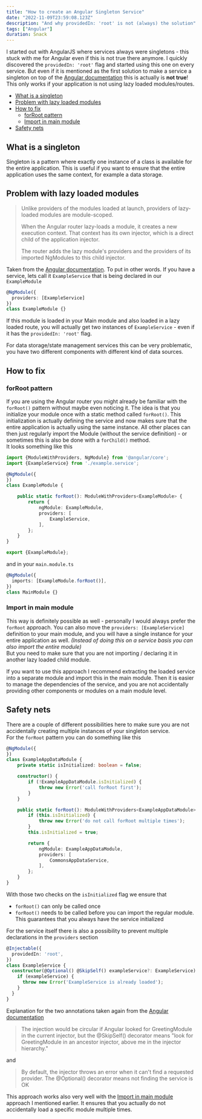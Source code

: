 ```yaml
---
title: "How to create an Angular Singleton Service"
date: "2022-11-09T23:59:08.123Z"
description: "And why providedIn: 'root' is not (always) the solution"
tags: ["Angular"]
duration: Snack
---
```

I started out with AngularJS where services always were singletons - this stuck with me for Angular even if this is not true there anymore. 
I quickly discovered the `providedIn: 'root'` flag and started using this one on every service. But even if it is mentioned as the first solution 
to make a service a singleton on top of the 
[Angular documentation](https://angular.io/guide/singleton-services#providing-a-singleton-service) this is actually is **not true**!  
This only works if your application is not using lazy loaded modules/routes.

- [What is a singleton](#what-is-a-singleton)
- [Problem with lazy loaded modules](#problem-with-lazy-loaded-modules)
- [How to fix](#how-to-fix)
  - [forRoot pattern](#forroot-pattern)
  - [Import in main module](#import-in-main-module)
- [Safety nets](#safety-nets)

## What is a singleton
Singleton is a pattern where exactly one instance of a class is available for the entire application. This is useful 
if you want to ensure that the entire application uses the same context, for example a data storage. 

## Problem with lazy loaded modules

> Unlike providers of the modules loaded at launch, providers of lazy-loaded modules are module-scoped.
>
> When the Angular router lazy-loads a module, it creates a new execution context. That context has its own injector, which is a direct child of the application injector.
>
> The router adds the lazy module's providers and the providers of its imported NgModules to this child injector.

Taken from the [Angular documentation](https://angular.io/guide/ngmodule-faq#why-is-a-service-provided-in-a-lazy-loaded-module-visible-only-to-that-module).
To put in other words. If you have a service, lets call it `ExampleService` that is being declared in our `ExampleModule`
```typescript
@NgModule({
  providers: [ExampleService]
})
class ExampleModule {}
```
If this module is loaded in your Main module and also loaded in a lazy loaded route, you will actually get two instances of 
`ExampleService` - even if it has the `providedIn: 'root'` flag.

For data storage/state management services this can be very problematic, you have two different components with different
kind of data sources.

## How to fix

### forRoot pattern
If you are using the Angular router you might already be familiar with the `forRoot()` pattern without maybe even noticing it.
The idea is that you initialize your module once with a static method called `forRoot()`. This initialization is actually defining the
service and now makes sure that the entire application is actually using the same instance. All other places can then just regularly
import the Module (without the service definition) - or sometimes this is also be done with a `forChild()` method.  
It looks something like this
```typescript
import {ModuleWithProviders, NgModule} from '@angular/core';
import {ExampleService} from './example.service';

@NgModule({
})
class ExampleModule {

    public static forRoot(): ModuleWithProviders<ExampleModule> {
        return {
            ngModule: ExampleModule,
            providers: [
                ExampleService,
            ],
        };
    }
}

export {ExampleModule};
```
and in your `main.module.ts`
```typescript
@NgModule({
  imports: [ExampleModule.forRoot()],
})
class MainModule {}
```

### Import in main module
This way is definitely possible as well - personally I would always prefer the `forRoot` approach. 
You can also move the `providers: [ExampleService]` definition to your main module, and you will have a single 
instance for your entire application as well. *(Instead of doing this on a service basis you can also import the entire module)*  
But you need to make sure that you are not importing / declaring it in another lazy loaded child module.

If you want to use this approach I recommend extracting the loaded service into a separate module and import this in the main module. 
Then it is easier to manage the dependencies of the service, and you are not accidentally providing other components or modules on a main module level.

## Safety nets
There are a couple of different possibilities here to make sure you are not accidentally creating multiple instances of 
your singleton service.  
For the `forRoot` pattern you can do something like this
```typescript
@NgModule({
})
class ExampleAppDataModule {
    private static isInitialized: boolean = false;

    constructor() {
        if (!ExampleAppDataModule.isInitialized) {
            throw new Error('call forRoot first');
        }
    }

    public static forRoot(): ModuleWithProviders<ExampleAppDataModule> {
        if (this.isInitialized) {
            throw new Error('do not call forRoot multiple times');
        }
        this.isInitialized = true;

        return {
            ngModule: ExampleAppDataModule,
            providers: [
                CommonsAppDataService,
            ],
        };
    }
}
```
With those two checks on the `isInitialized` flag we ensure that 
- `forRoot()` can only be called once
- `forRoot()` needs to be called before you can import the regular module. This guarantees that you always have the service initialized

For the service itself there is also a possibility to prevent multiple declarations in the `providers` section
```typescript
@Injectable({
  providedIn: 'root',
})
class ExampleService {
  constructor(@Optional() @SkipSelf() exampleService?: ExampleService) {
    if (exampleService) {
      throw new Error('ExampleService is already loaded');
    }
  }
}
```
Explanation for the two annotations taken again from the [Angular documentation](https://angular.io/guide/singleton-services#prevent-reimport-of-the-greetingmodule)  
> The injection would be circular if Angular looked for GreetingModule in the current injector, but the @SkipSelf() decorator means "look for GreetingModule in an ancestor injector, above me in the injector hierarchy."

and 
> By default, the injector throws an error when it can't find a requested provider. The @Optional() decorator means not finding the service is OK

This approach works also very well with the [Import in main module](#import-in-main-module) approach I mentioned earlier. It ensures that you actually do not accidentally load a specific module multiple times. 